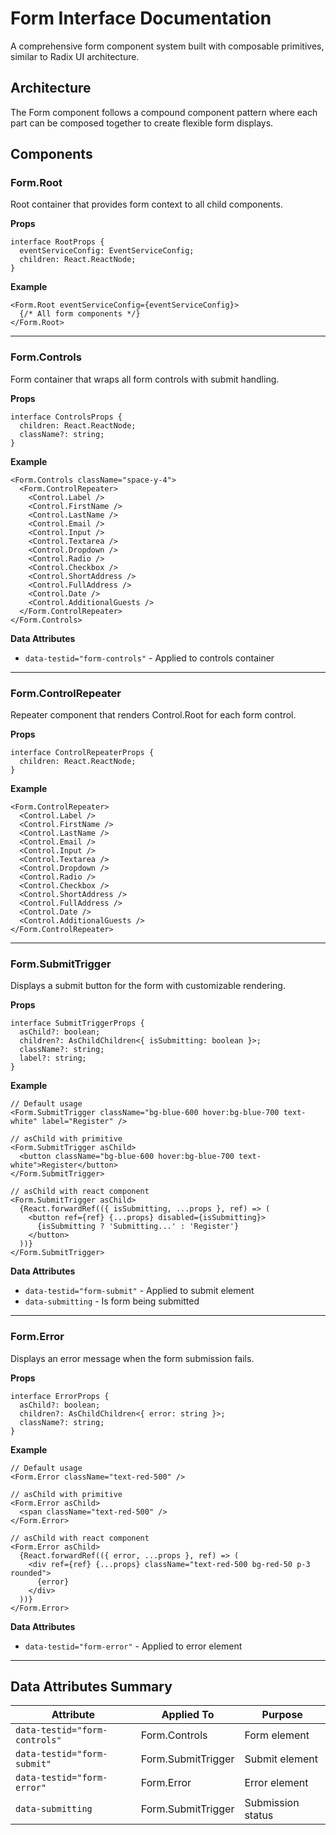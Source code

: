 # Form Interface Documentation

A comprehensive form component system built with composable primitives, similar to Radix UI architecture.

## Architecture

The Form component follows a compound component pattern where each part can be composed together to create flexible form displays.

## Components

### Form.Root

Root container that provides form context to all child components.

**Props**

```tsx
interface RootProps {
  eventServiceConfig: EventServiceConfig;
  children: React.ReactNode;
}
```

**Example**

```tsx
<Form.Root eventServiceConfig={eventServiceConfig}>
  {/* All form components */}
</Form.Root>
```

---

### Form.Controls

Form container that wraps all form controls with submit handling.

**Props**

```tsx
interface ControlsProps {
  children: React.ReactNode;
  className?: string;
}
```

**Example**

```tsx
<Form.Controls className="space-y-4">
  <Form.ControlRepeater>
    <Control.Label />
    <Control.FirstName />
    <Control.LastName />
    <Control.Email />
    <Control.Input />
    <Control.Textarea />
    <Control.Dropdown />
    <Control.Radio />
    <Control.Checkbox />
    <Control.ShortAddress />
    <Control.FullAddress />
    <Control.Date />
    <Control.AdditionalGuests />
  </Form.ControlRepeater>
</Form.Controls>
```

**Data Attributes**

- `data-testid="form-controls"` - Applied to controls container

---

### Form.ControlRepeater

Repeater component that renders Control.Root for each form control.

**Props**

```tsx
interface ControlRepeaterProps {
  children: React.ReactNode;
}
```

**Example**

```tsx
<Form.ControlRepeater>
  <Control.Label />
  <Control.FirstName />
  <Control.LastName />
  <Control.Email />
  <Control.Input />
  <Control.Textarea />
  <Control.Dropdown />
  <Control.Radio />
  <Control.Checkbox />
  <Control.ShortAddress />
  <Control.FullAddress />
  <Control.Date />
  <Control.AdditionalGuests />
</Form.ControlRepeater>
```

---

### Form.SubmitTrigger

Displays a submit button for the form with customizable rendering.

**Props**

```tsx
interface SubmitTriggerProps {
  asChild?: boolean;
  children?: AsChildChildren<{ isSubmitting: boolean }>;
  className?: string;
  label?: string;
}
```

**Example**

```tsx
// Default usage
<Form.SubmitTrigger className="bg-blue-600 hover:bg-blue-700 text-white" label="Register" />

// asChild with primitive
<Form.SubmitTrigger asChild>
  <button className="bg-blue-600 hover:bg-blue-700 text-white">Register</button>
</Form.SubmitTrigger>

// asChild with react component
<Form.SubmitTrigger asChild>
  {React.forwardRef(({ isSubmitting, ...props }, ref) => (
    <button ref={ref} {...props} disabled={isSubmitting}>
      {isSubmitting ? 'Submitting...' : 'Register'}
    </button>
  ))}
</Form.SubmitTrigger>
```

**Data Attributes**

- `data-testid="form-submit"` - Applied to submit element
- `data-submitting` - Is form being submitted

---

### Form.Error

Displays an error message when the form submission fails.

**Props**

```tsx
interface ErrorProps {
  asChild?: boolean;
  children?: AsChildChildren<{ error: string }>;
  className?: string;
}
```

**Example**

```tsx
// Default usage
<Form.Error className="text-red-500" />

// asChild with primitive
<Form.Error asChild>
  <span className="text-red-500" />
</Form.Error>

// asChild with react component
<Form.Error asChild>
  {React.forwardRef(({ error, ...props }, ref) => (
    <div ref={ref} {...props} className="text-red-500 bg-red-50 p-3 rounded">
      {error}
    </div>
  ))}
</Form.Error>
```

**Data Attributes**

- `data-testid="form-error"` - Applied to error element

---

## Data Attributes Summary

| Attribute                     | Applied To         | Purpose           |
| ----------------------------- | ------------------ | ----------------- |
| `data-testid="form-controls"` | Form.Controls      | Form element      |
| `data-testid="form-submit"`   | Form.SubmitTrigger | Submit element    |
| `data-testid="form-error"`    | Form.Error         | Error element     |
| `data-submitting`             | Form.SubmitTrigger | Submission status |
